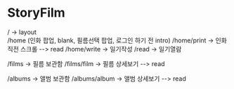 # StoryFilm

/ -> layout  
/home (인화 팝업, blank, 필름선택 팝업, 로그인 하기 전 intro)
/home/print -> 인화 직전 스크롤 --> read
/home/write -> 일기작성
/read -> 일기열람

/films -> 필름 보관함
/films/film -> 필름 상세보기 --> read

/albums -> 앨범 보관함
/albums/album -> 앨범 상세보기 --> read
